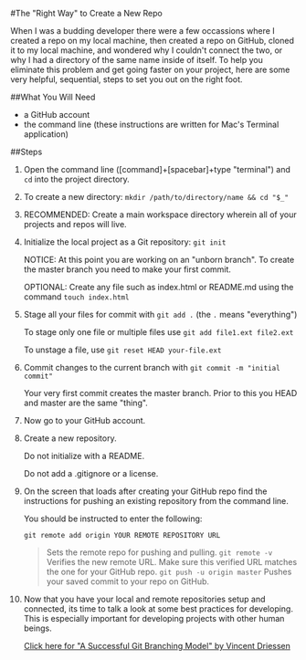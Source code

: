 #The "Right Way" to Create a New Repo

When I was a budding developer there were a few occassions where I created a repo on my local machine, then created a repo on GitHub, cloned it to my local machine, and wondered why I couldn't connect the two, or why I had a directory of the same name inside of itself. To help you eliminate this problem and get going faster on your project, here are some very helpful, sequential, steps to set you out on the right foot. 

##What You Will Need
* a GitHub account
* the command line (these instructions are written for Mac's Terminal application)

##Steps
1. Open the command line ([command]+[spacebar]+type "terminal") and `cd` into the project directory.
  1. To create a new directory: `mkdir /path/to/directory/name && cd "$_"`
  2. RECOMMENDED: Create a main workspace directory wherein all of your projects and repos will live.
2. Initialize the local project as a Git repository: `git init`

   NOTICE: At this point you are working on an "unborn branch". To create the master branch you need to make your first commit.

   OPTIONAL: Create any file such as index.html or README.md using the command `touch index.html`
3. Stage all your files for commit with  `git add .` (the `.` means "everything")

   To stage only one file or multiple files use `git add file1.ext file2.ext`

   To unstage a file, use `git reset HEAD your-file.ext` 
4. Commit changes to the current branch with `git commit -m "initial commit"`

   Your very first commit creates the master branch. Prior to this you HEAD and master are the same "thing".
5. Now go to your GitHub account.
6. Create a new repository. 

   Do not initialize with a README. 

   Do not add a .gitignore or a license.
7. On the screen that loads after creating your GitHub repo find the instructions for pushing an existing repository from the command line.

   You should be instructed to enter the following:

   `git remote add origin YOUR REMOTE REPOSITORY URL`
   >Sets the remote repo for pushing and pulling.
   `git remote -v`
   >Verifies the new remote URL. Make sure this verified URL matches the one for your GitHub repo.
   `git push -u origin master`
   >Pushes your saved commit to your repo on GitHub.
8. Now that you have your local and remote repositories setup and connected, its time to talk a look at some best practices for developing. This is especially important for developing projects with other human beings. 

   [Click here for "A Successful Git Branching Model" by Vincent Driessen](http://nvie.com/posts/a-successful-git-branching-model/)


